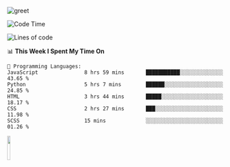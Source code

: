 ![greet](https://user-images.githubusercontent.com/44234583/146624354-9d461392-3676-4e7a-b12f-debc7319f53b.gif) 


<!--START_SECTION:waka-->
![Code Time](http://img.shields.io/badge/Code%20Time-479%20hrs%2037%20mins-blue)

![Lines of code](https://img.shields.io/badge/From%20Hello%20World%20I%27ve%20Written-3.8%20million%20lines%20of%20code-blue)

📊 **This Week I Spent My Time On** 

```text
💬 Programming Languages: 
JavaScript               8 hrs 59 mins       ███████████░░░░░░░░░░░░░░   43.65 % 
Python                   5 hrs 7 mins        ██████░░░░░░░░░░░░░░░░░░░   24.85 % 
HTML                     3 hrs 44 mins       █████░░░░░░░░░░░░░░░░░░░░   18.17 % 
CSS                      2 hrs 27 mins       ███░░░░░░░░░░░░░░░░░░░░░░   11.98 % 
SCSS                     15 mins             ░░░░░░░░░░░░░░░░░░░░░░░░░   01.26 % 
```


<!--END_SECTION:waka-->
<img src="https://user-images.githubusercontent.com/44234583/191059235-95ebfce1-7fc7-4eee-baff-214d902e7c18.gif" width="12%"/>
